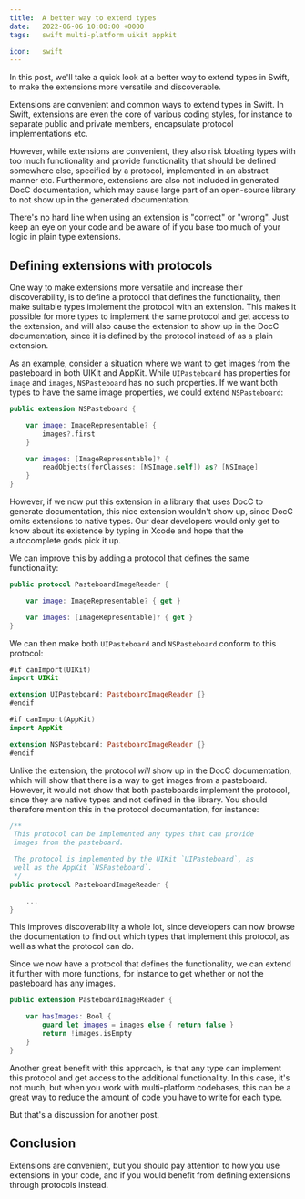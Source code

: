 ```yaml
---
title:  A better way to extend types
date:   2022-06-06 10:00:00 +0000
tags:   swift multi-platform uikit appkit

icon:   swift
---
```


In this post, we'll take a quick look at a better way to extend types in Swift, to make the extensions more versatile and discoverable.

Extensions are convenient and common ways to extend types in Swift. In Swift, extensions are even the core of various coding styles, for instance to separate public and private members, encapsulate protocol implementations etc.

However, while extensions are convenient, they also risk bloating types with too much functionality and provide functionality that should be defined somewhere else, specified by a protocol, implemented in an abstract manner etc. Furthermore, extensions are also not included in generated DocC documentation, which may cause large part of an open-source library to not show up in the generated documentation.

There's no hard line when using an extension is "correct" or "wrong". Just keep an eye on your code and be aware of if you base too much of your logic in plain type extensions.


## Defining extensions with protocols

One way to make extensions more versatile and increase their discoverability, is to define a protocol that defines the functionality, then make suitable types implement the protocol with an extension. This makes it possible for more types to implement the same protocol and get access to the extension, and will also cause the extension to show up in the DocC documentation, since it is defined by the protocol instead of as a plain extension.

As an example, consider a situation where we want to get images from the pasteboard in both UIKit and AppKit. While `UIPasteboard` has properties for `image` and `images`, `NSPasteboard` has no such properties. If we want both types to have the same image properties, we could extend `NSPasteboard`:

```swift
public extension NSPasteboard {

    var image: ImageRepresentable? {
        images?.first
    }

    var images: [ImageRepresentable]? {
        readObjects(forClasses: [NSImage.self]) as? [NSImage]
    }
}
```

However, if we now put this extension in a library that uses DocC to generate documentation, this nice extension wouldn't show up, since DocC omits extensions to native types. Our dear developers would only get to know about its existence by typing in Xcode and hope that the autocomplete gods pick it up.

We can improve this by adding a protocol that defines the same functionality:

```swift
public protocol PasteboardImageReader {

    var image: ImageRepresentable? { get }

    var images: [ImageRepresentable]? { get }
}
```

We can then make both `UIPasteboard` and `NSPasteboard` conform to this protocol:

```swift
#if canImport(UIKit)
import UIKit

extension UIPasteboard: PasteboardImageReader {}
#endif

#if canImport(AppKit)
import AppKit

extension NSPasteboard: PasteboardImageReader {}
#endif
```

Unlike the extension, the protocol *will* show up in the DocC documentation, which will show that there is a way to get images from a pasteboard. However, it would not show that both pasteboards implement the protocol, since they are native types and not defined in the library. You should therefore mention this in the protocol documentation, for instance:

```swift
/**
 This protocol can be implemented any types that can provide
 images from the pasteboard.

 The protocol is implemented by the UIKit `UIPasteboard`, as
 well as the AppKit `NSPasteboard`.
 */
public protocol PasteboardImageReader {

    ...
}
```

This improves discoverability a whole lot, since developers can now browse the documentation to find out which types that implement this protocol, as well as what the protocol can do.

Since we now have a protocol that defines the functionality, we can extend it further with more functions, for instance to get whether or not the pasteboard has any images.

```swift
public extension PasteboardImageReader {

    var hasImages: Bool {
        guard let images = images else { return false }
        return !images.isEmpty
    }
}
```

Another great benefit with this approach, is that any type can implement this protocol and get access to the additional functionality. In this case, it's not much, but when you work with multi-platform codebases, this can be a great way to reduce the amount of code you have to write for each type.

But that's a discussion for another post.


## Conclusion

Extensions are convenient, but you should pay attention to how you use extensions in your code, and if you would benefit from defining extensions through protocols instead.